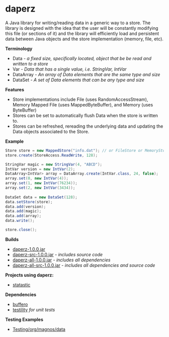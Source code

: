 daperz
======

A Java library for writing/reading data in a generic way to a store. The library is designed with the idea that the user will be constantly modifying this file (or sections of it) and the library will efficiently load and persistent data between Java objects and the store implementation (memory, file, etc).

**Terminology**
- Data *- a fixed size, specifically located, object that be be read and written to a store*
- Var *- Data that has a single value, i.e. StringVar, IntVar*
- DataArray *- An array of Data elements that are the same type and size*
- DataSet *- A set of Data elements that can be any type and size*

**Features**
- Store implementations include File (uses RandomAccessStream), Memory Mapped File (uses MappedByteBuffer), and Memory (uses ByteBuffer)
- Stores can be set to automatically flush Data when the store is written to.
- Stores can be refreshed, rereading the underlying data and updating the Data objects associated to the Store.

**Example**

```java
Store store = new MappedStore("info.dat"); // or FileStore or MemoryStore
store.create(StoreAccess.ReadWrite, 128);

StringVar magic = new StringVar(4, "ABCD");
IntVar version = new IntVar(2);
DataArray<IntVar> array = DataArray.create(IntVar.class, 24, false);
array.set(0, new IntVar(4));
array.set(1, new IntVar(76234));
array.set(2, new IntVar(3434));
 
DataSet data = new DataSet(128);
data.setStore(store);
data.add(version);
data.add(magic);
data.add(array);
data.write();

store.close();
```

**Builds**
- [daperz-1.0.0.jar](https://github.com/ClickerMonkey/daperz/blob/master/build/daperz-1.0.0.jar?raw=true)
- [daperz-src-1.0.0.jar](https://github.com/ClickerMonkey/daperz/blob/master/build/daperz-src-1.0.0.jar?raw=true) *- includes source code*
- [daperz-all-1.0.0.jar](https://github.com/ClickerMonkey/daperz/blob/master/build/daperz-1.0.0.jar?raw=true) *- includes all dependencies*
- [daperz-all-src-1.0.0.jar](https://github.com/ClickerMonkey/daperz/blob/master/build/daperz-src-1.0.0.jar?raw=true) *- includes all dependencies and source code*

**Projects using daperz:**
- [statastic](https://github.com/ClickerMonkey/statastic)

**Dependencies**
- [buffero](https://github.com/ClickerMonkey/buffero)
- [testility](https://github.com/ClickerMonkey/testility) *for unit tests*

**Testing Examples**
- [Testing/org/magnos/data](https://github.com/ClickerMonkey/daperz/tree/master/Testing/org/magnos/data)
